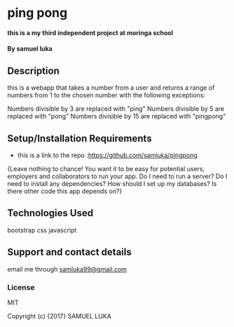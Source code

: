 # ping pong

#### this is  a my third independent project at moringa school

#### By samuel luka

## Description

this is a webapp that  takes a number from a user and returns a range of numbers from 1 to the chosen number with the following exceptions:

Numbers divisible by 3 are replaced with "ping"
Numbers divisible by 5 are replaced with "pong"
Numbers divisible by 15 are replaced with "pingpong"
## Setup/Installation Requirements

* this is a link to the repo :https://github.com/samluka/pingpong




{Leave nothing to chance! You want it to be easy for potential users, employers and collaborators to run your app. Do I need to run a server? Do I need to install any dependencies? How should I set up my databases? Is there other code this app depends on?}



## Technologies Used

bootstrap
css
javascript
## Support and contact details

email me through samluka99@gmail.com
### License

MIT

Copyright (c) {2017} SAMUEL LUKA
